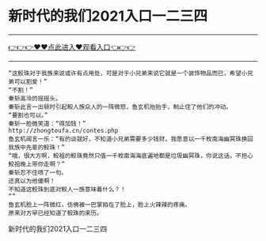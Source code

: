 # 新时代的我们2021入口一二三四

<hr/> <a href="https://github.com/siguaha/najh/issues/2">👉👉👉♥♥点此进入♥观看入口👈👉👉</a><hr/>


    “这鲛珠对于我族来说或许有点用处，可是对于小兄弟来说它就是一个装饰物品而已，希望小兄弟可以割爱！”
    “不割！”
    秦斩高冷的摇摇头。
    秦斩此言一出顿时引起鲛人族众人的一阵微怒，鱼玄机抬抬手，制止住了他们的冲动。
    “要割也可以。”
    秦斩一脸微笑道：“得加钱！”
    http://zhongtoufa.cn/contes.php
    鱼玄机闻言一乐：“有的谈就好，不知道小兄弟需要多少钱财，我愿意以一千枚南海幽冥珠换回我族中先辈的鲛珠！”
    “哦，很大方啊，鲛祖的鲛珠竟然只值一千枚南海海底遍地都是垃圾幽冥珠，你说这话，不担心鲛祖晚上带你走啊？”
    秦斩忍不住喷了一句。
    还真以为他傻啊！
    不知道这鲛珠到底对鲛人一族意味着什么？！
    “”
    鱼玄机脸上一阵微红，仿佛被一巴掌拍在了脸上，脸上火辣辣的疼痛。
    原来对方早已经知道了鲛珠的来历。

新时代的我们2021入口一二三四

